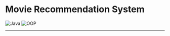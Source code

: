 # Movie Recommendation System

![Java](https://img.shields.io/badge/Java-8%2B-blue?logo=java&logoColor=white)
![OOP](https://img.shields.io/badge/Concepts-OOP-orange)

----
